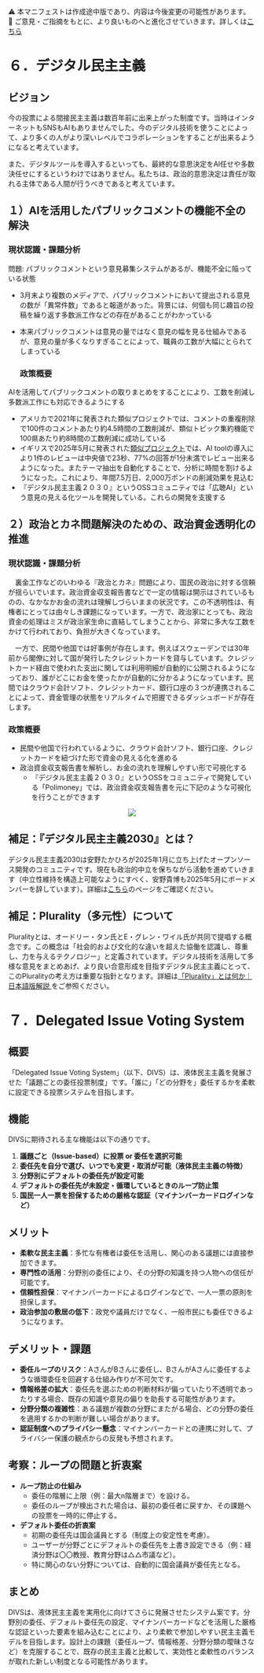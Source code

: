 ⚠️ 本マニフェストは作成途中版であり、内容は今後変更の可能性があります。  
💬 ご意見・ご指摘をもとに、より良いものへと進化させていきます。詳しくは[こちら](README.md#このマニフェスト自身もみんなの知恵を集めて改善していきます)

# ６．デジタル民主主義

## ビジョン

今の投票による間接民主主義は数百年前に出来上がった制度です。当時はインターネットもSNSもAIもありませんでした。今のデジタル技術を使うことによって、より多くの人がより深いレベルでコラボレーションをすることが出来るようになると考えています。

また、デジタルツールを導入するといっても、最終的な意思決定をAI任せや多数決任せにするというわけではありません。私たちは、政治的意思決定は責任が取れる主体である人間が行うべきであると考えています。

## １）AIを活用したパブリックコメントの機能不全の解決

### 現状認識・課題分析

問題: パブリックコメントという意見募集システムがあるが、機能不全に陥っている状態

* 3月末より複数のメディアで、パブリックコメントにおいて提出される意見の数が「異常件数」であると報道があった。背景には、何個も同じ趣旨の投稿を繰り返す多数派工作などの存在があることがわかっている  
* 本来パブリックコメントは意見の量ではなく意見の幅を見る仕組みであるが、意見の量が多くなりすぎることによって、職員の工数が大幅にとられてしまっている

  ### 政策概要

AIを活用してパブリックコメントの取りまとめをすることにより、工数を削減し多数派工作にも対応できるようにする

* アメリカで2021年に発表された類似プロジェクトでは、コメントの重複削除で100件のコメントあたり約4.5時間の工数削減が、類似トピック集約機能で100県あたり約8時間の工数削減に成功している  
* イギリスで2025年5月に発表された[類似プロジェクト](%20https://ai.gov.uk/blogs/evaluating-consult-an-ai-tool-for-enhanced-public-consultation-analysis/)では、AI toolの導入により1件のレビューは中央値で23秒、77%の回答が1分未満でレビュー出来るようになった。またテーマ抽出を自動化することで、分析に時間を割けるようになった。これにより、年間7.5万日、2,000万ポンドの削減効果を見込む  
* 『デジタル民主主義２０３０』というOSSコミュニティでは「広聴AI」という意見の見える化ツールを開発している。これらの開発を支援する

## ２）政治とカネ問題解決のための、政治資金透明化の推進

### 現状認識・課題分析

　裏金工作などのいわゆる『政治とカネ』問題により、国民の政治に対する信頼が揺らいでいます。政治資金収支報告書などで一定の情報は開示はされているものの、なかなかお金の流れは理解しづらいままの状況です。この不透明性は、有権者にとっては由々しき課題になっています。一方で、政治家にとっても、政治資金の処理はミスが政治家生命に直結してしまうことから、非常に多大な工数をかけて行われており、負担が大きくなっています。

　一方で、民間や他国では好事例が存在します。例えばスウェーデンでは30年前から閣僚に対して国が発行したクレジットカードを貸与しています。クレジットカード経由で使われた支出に関しては利用明細が自動的に公開されるようになっており、誰がどこにお金を使ったかが自動的に分かるようになっています。民間ではクラウド会計ソフト、クレジットカード、銀行口座の３つが連携されることによって、資金管理の状態をリアルタイムで把握できるダッシュボードが存在します。

### 政策概要

* 民間や他国で行われているように、クラウド会計ソフト、銀行口座、クレジットカードを紐づけた形で資金の見える化を進める  
* 政治資金収支報告書を解析し、お金の流れを理解しやすい形で可視化する  
  * 『デジタル民主主義２０３０』というOSSをコミュニティで開発している「Polimoney」では、政治資金収支報告書を元に下記のような可視化を行うことができます  
<p align="center">
  <img src="https://github.com/user-attachments/assets/bf5de7d9-c5d6-4eea-8154-579693106340">
</p>

## 補足：『デジタル民主主義2030』とは？

デジタル民主主義2030は安野たかひろが2025年1月に立ち上げたオープンソース開発のコミュニティです。現在も政治的中立を保ちながら活動を進めていきます（中立性維持を構造上可能なようにすべく、安野貴博も2025年5月にボードメンバーを辞しています）。詳細は[こちら](https://dd2030.org/)のページをご確認ください。

## 補足：Plurality（多元性）について

Pluralityとは、オードリー・タン氏とE・グレン・ワイル氏が共同で提唱する概念です。この概念は「社会的および文化的な違いを超えた協働を認識し、尊重し、力を与えるテクノロジー」と定義されています。デジタル技術を活用して多様な意見をまとめあげ、より良い合意形成を目指すデジタル民主主義にとって、このPluralityの考え方は重要な指針となります。詳細は[「Plurality」とは何か｜日本語版解説
](https://wired.jp/article/what-is-plurality-book/)をご参照ください。

# ７．Delegated Issue Voting System

## 概要
「Delegated Issue Voting System」（以下、DIVS）は、液体民主主義を発展させた「議題ごとの委任投票制度」です。「誰に」「どの分野を」委任するかを柔軟に設定できる投票システムを目指します。

## 機能
DIVSに期待される主な機能は以下の通りです。
1.  **議題ごと（Issue-based）に投票 or 委任を選択可能**
2.  **委任先を自分で選び、いつでも変更・取消が可能（液体民主主義の特徴）**
3.  **分野別にデフォルトの委任先が設定可能**
4.  **デフォルトの委任先が未設定・循環しているときのループ防止策**
5.  **国民一人一票を担保するための厳格な認証（マイナンバーカードログインなど）**

## メリット
*   **柔軟な民主主義**：多忙な有権者は委任を活用し、関心のある議題には直接参加できます。
*   **専門性の活用**：分野別の委任により、その分野の知識を持つ人物への信任が可能です。
*   **信頼性担保**：マイナンバーカードによるログインなどで、一人一票の原則を担保します。
*   **政治参加の敷居の低下**：政党や議員だけでなく、一般市民にも委任できるようになります。

## デメリット・課題
*   **委任ループのリスク**：AさんがBさんに委任し、BさんがAさんに委任するような循環委任を回避する仕組み作りが不可欠です。
*   **情報格差の拡大**：委任先を選ぶための判断材料が偏っていたり不透明であったりする場合、既存の知識や意見の偏りを助長する可能性があります。
*   **分野分類の複雑性**：ある議題が複数の分野にまたがる場合、どの分野の委任を適用するかの判断が難しい場合があります。
*   **認証制度へのプライバシー懸念**：マイナンバーカードとの連携に対して、プライバシー保護の観点からの反発も予想されます。

## 考察：ループの問題と折衷案
*   **ループ防止の仕組み**
    *   委任の階層に上限（例：最大n階層まで）を設ける。
    *   委任のループが検出された場合は、最初の委任者に戻すか、その課題への投票を一時的に停止する。
*   **デフォルト委任の折衷案**
    *   初期の委任先は国会議員とする（制度上の安定性を考慮）。
    *   ユーザーが分野ごとにデフォルトの委任先を上書き設定できる（例：経済分野は〇〇教授、教育分野は△△市議など）。
    *   特に関心のない分野については、自動的に国会議員が委任先となる。

## まとめ
DIVSは、液体民主主義を実用化に向けてさらに発展させたシステム案です。分野別の委任、デフォルト委任先の設定、マイナンバーカードなどを活用した厳格な認証といった要素を組み込むことにより、より柔軟で参加しやすい民主主義モデルを目指します。設計上の課題（委任ループ、情報格差、分野分類の曖昧さなど）を克服することで、既存の民主主義と比較して、実効性と柔軟性のバランスが取れた新しい制度となる可能性があります。

